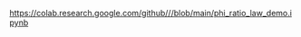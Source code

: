 [https://colab.research.google.com/github/<USERNAME>/<phi-ratio-law>/blob/main/phi_ratio_law_demo.ipynb](https://colab.research.google.com/github/ptcoburn/phi-ratio-law/blob/main/phi_ratio_law_demo.ipynb
)
